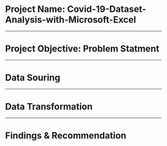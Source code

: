 # Project Name: Covid-19-Dataset-Analysis-with-Microsoft-Excel

---
# Project Objective: Problem Statment



---
# Data Souring





---
# Data Transformation




---
# Findings & Recommendation
